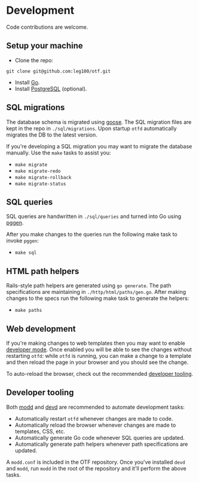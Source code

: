 # Development

Code contributions are welcome.

## Setup your machine

* Clone the repo:

```
git clone git@github.com:leg100/otf.git
```

* Install [Go](https://go.dev/doc/install).
* Install [PostgreSQL](https://www.postgresql.org/download/) (optional).

## SQL migrations

The database schema is migrated using [goose](https://github.com/pressly/goose). The SQL migration files are kept in the repo in `./sql/migrations`. Upon startup `otfd` automatically migrates the DB to the latest version.

If you're developing a SQL migration you may want to migrate the database manually. Use the `make` tasks to assist you:

* `make migrate`
* `make migrate-redo`
* `make migrate-rollback`
* `make migrate-status`

## SQL queries

SQL queries are handwritten in `./sql/queries` and turned into Go using [pggen](https://github.com/jschaf/pggen).

After you make changes to the queries run the following make task to invoke `pggen`:

* `make sql`

## HTML path helpers

Rails-style path helpers are generated using `go generate`. The path specifications are maintaining in `./http/html/paths/gen.go`. After making changes to the specs run the following make task to generate the helpers:

* `make paths`

## Web development

If you're making changes to web templates then you may want to enable [developer mode](../config/flags/#-dev-mode). Once enabled you will be able to see the changes without restarting `otfd`: while `otfd` is running, you can make a change to a template and then reload the page in your browser and you should see the change.

To auto-reload the browser, check out the recommended [developer tooling](#developer-tooling).

## Developer tooling

Both [modd](https://github.com/cortesi/modd) and [devd](https://github.com/cortesi/devd) are recommended to automate development tasks:

* Automatically restart `otfd` whenever changes are made to code.
* Automatically reload the browser whenever changes are made to templates, CSS, etc.
* Automatically generate Go code whenever SQL queries are updated.
* Automatically generate path helpers whenever path specifications are updated.

A `modd.conf` is included in the OTF repository. Once you've installed `devd` and `modd`, run `modd` in the root of the repository and it'll perform the above tasks.
